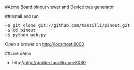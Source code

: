 #Acme Board pinout viewer and Device tree generator

##Install and run

<pre>
~$ git clone git://github.com/tanzilli/pinout.git
~$ cd pinout
~$ python web.py 
</pre>

Open a brower on [http://localhost:8000](http://localhost:8000)

##Live demo

* http://http://builder.tanzilli.com:8080


